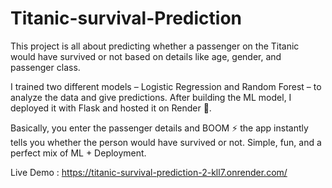 # Titanic-survival-Prediction
This project is all about predicting whether a passenger on the Titanic would have survived or not based on details like age, gender, and passenger class.

I trained two different models – Logistic Regression and Random Forest – to analyze the data and give predictions. After building the ML model, I deployed it with Flask and hosted it on Render 🚀.

Basically, you enter the passenger details and BOOM ⚡ the app instantly tells you whether the person would have survived or not. Simple, fun, and a perfect mix of ML + Deployment.

Live Demo : https://titanic-survival-prediction-2-kll7.onrender.com/
